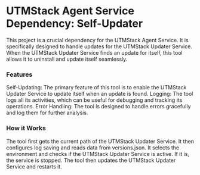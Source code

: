 # UTMStack Agent Service Dependency: Self-Updater
This project is a crucial dependency for the UTMStack Agent Service. It is specifically designed to handle updates for the UTMStack Updater Service. When the UTMStack Updater Service finds an update for itself, this tool allows it to uninstall and update itself seamlessly.

### Features
Self-Updating: The primary feature of this tool is to enable the UTMStack Updater Service to update itself when an update is found.
Logging: The tool logs all its activities, which can be useful for debugging and tracking its operations.
Error Handling: The tool is designed to handle errors gracefully and log them for further analysis.

### How it Works
The tool first gets the current path of the UTMStack Updater Service. It then configures log saving and reads data from versions.json. It selects the environment and checks if the UTMStack Updater Service is active. If it is, the service is stopped. The tool then updates the UTMStack Updater Service and restarts it.
